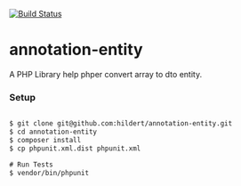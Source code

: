 <p align="left">
<a href="https://travis-ci.org/hildert/annotation-entity"><img src="https://travis-ci.org/hildert/annotation-entity.svg?branch=master" alt="Build Status"></a>
</p>

# annotation-entity
A PHP Library help phper convert array to dto entity.

### Setup

```txt

$ git clone git@github.com:hildert/annotation-entity.git
$ cd annotation-entity
$ composer install
$ cp phpunit.xml.dist phpunit.xml

# Run Tests
$ vendor/bin/phpunit
```

